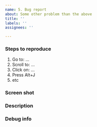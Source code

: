 ```yaml
---
name: 5. Bug report
about: Some other problem than the above
title: ''
labels: ''
assignees: ''

---
```


<!--
Thanks for using Link Hints!
It's be super nice if you could fill in the below details.
-->


### Steps to reproduce

<!--
If possible, please provide exact steps to make the bug happen.
It's nice to have a specific example even if it happens on "every page".
-->

1. Go to: ...
2. Scroll to: ...
3. Click on: ...
4. Press Alt+J
5. etc


### Screen shot

<!--
A screen shot really helps!
GitHub allows attaching images in issues.
-->


### Description

<!--
A few words describing the issue.
-->


### Debug info

<!--
Click the Link Hints toolbar button, press "Copy debug info" and paste here.
-->
